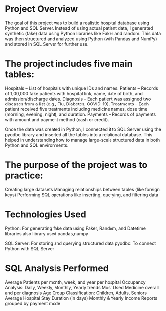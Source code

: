 # Project Overview
The goal of this project was to build a realistic hospital database using Python and SQL Server. Instead of using actual patient data, I generated synthetic (fake) data using Python libraries like Faker and random. This data was then structured and analyzed using Python (with Pandas and NumPy) and stored in SQL Server for further use.

# The project includes five main tables:

Hospitals – List of hospitals with unique IDs and names.
Patients – Records of 1,00,000 fake patients with hospital link, name, date of birth, and admission/discharge dates.
Diagnosis – Each patient was assigned two diseases from a list (e.g., Flu, Diabetes, COVID-19).
Treatments – Each patient received five treatments including medicine names, dose time (morning, evening, night), and duration.
Payments – Records of payments with amount and payment method (cash or credit).

Once the data was created in Python, I connected it to SQL Server using the pyodbc library and inserted all the tables into a relational database. 
This helped in understanding how to manage large-scale structured data in both Python and SQL environments.

# The purpose of the project was to practice:

Creating large datasets
Managing relationships between tables (like foreign keys)
Performing SQL operations like inserting, querying, and filtering data

# Technologies Used
Python: For generating fake data using Faker, Random, and Datetime libraries
        also library used pandas,numpy

SQL Server: For storing and querying structured data
pyodbc: To connect Python with SQL Server

# SQL Analysis Performed
Average Patients per month, week, and year per hospital
Occupancy Analysis: Daily, Weekly, Monthly, Yearly trends
Most Used Medicine overall and per diagnosis
Age Group Classification: Children, Adults, Seniors
Average Hospital Stay Duration (in days)
Monthly & Yearly Income Reports grouped by payment mode

